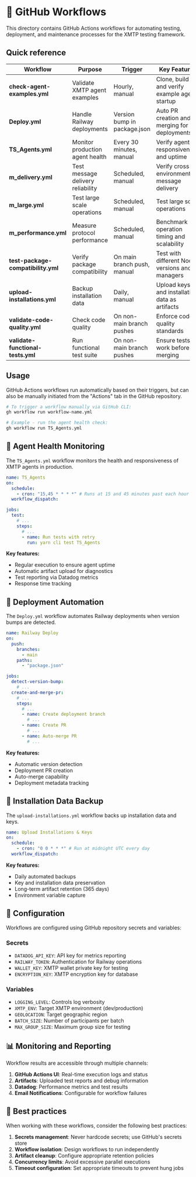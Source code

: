 # 🔄 GitHub Workflows

This directory contains GitHub Actions workflows for automating testing, deployment, and maintenance processes for the XMTP testing framework.

## Quick reference

| Workflow                           | Purpose                           | Trigger                      | Key Features                                   |
| ---------------------------------- | --------------------------------- | ---------------------------- | ---------------------------------------------- |
| **check-agent-examples.yml**       | Validate XMTP agent examples      | Hourly, manual               | Clone, build and verify example agent startup  |
| **Deploy.yml**                     | Handle Railway deployments        | Version bump in package.json | Auto PR creation and merging for deployments   |
| **TS_Agents.yml**                  | Monitor production agent health   | Every 30 minutes, manual     | Verify agent responsiveness and uptime         |
| **m_delivery.yml**                 | Test message delivery reliability | Scheduled, manual            | Verify cross-environment message delivery      |
| **m_large.yml**                    | Test large scale operations       | Scheduled, manual            | Test large scale operations                    |
| **m_performance.yml**              | Measure protocol performance      | Scheduled, manual            | Benchmark operation timing and scalability     |
| **test-package-compatibility.yml** | Verify package compatibility      | On main branch push, manual  | Test with different Node versions and managers |
| **upload-installations.yml**       | Backup installation data          | Daily, manual                | Upload keys and installation data as artifacts |
| **validate-code-quality.yml**      | Check code quality                | On non-main branch pushes    | Enforce code quality standards                 |
| **validate-functional-tests.yml**  | Run functional test suite         | On non-main branch pushes    | Ensure tests work before merging               |

## Usage

GitHub Actions workflows run automatically based on their triggers, but can also be manually initiated from the "Actions" tab in the GitHub repository.

```bash
# To trigger a workflow manually via GitHub CLI:
gh workflow run workflow-name.yml

# Example - run the agent health check:
gh workflow run TS_Agents.yml
```

## 🤖 Agent Health Monitoring

The `TS_Agents.yml` workflow monitors the health and responsiveness of XMTP agents in production.

```yaml
name: TS_Agents
on:
  schedule:
    - cron: "15,45 * * * *" # Runs at 15 and 45 minutes past each hour
  workflow_dispatch:

jobs:
  test:
    # ...
    steps:
      # ...
      - name: Run tests with retry
        run: yarn cli test TS_Agents
```

**Key features:**

- Regular execution to ensure agent uptime
- Automatic artifact upload for diagnostics
- Test reporting via Datadog metrics
- Response time tracking

## 🚂 Deployment Automation

The `Deploy.yml` workflow automates Railway deployments when version bumps are detected.

```yaml
name: Railway Deploy
on:
  push:
    branches:
      - main
    paths:
      - "package.json"

jobs:
  detect-version-bump:
    # ...
  create-and-merge-pr:
    # ...
    steps:
      # ...
      - name: Create deployment branch
        # ...
      - name: Create PR
        # ...
      - name: Auto-merge PR
        # ...
```

**Key features:**

- Automatic version detection
- Deployment PR creation
- Auto-merge capability
- Deployment metadata tracking

## 💾 Installation Data Backup

The `upload-installations.yml` workflow backs up installation data and keys.

```yaml
name: Upload Installations & Keys
on:
  schedule:
    - cron: "0 0 * * *" # Run at midnight UTC every day
  workflow_dispatch:
```

**Key features:**

- Daily automated backups
- Key and installation data preservation
- Long-term artifact retention (365 days)
- Environment variable capture

## 📝 Configuration

Workflows are configured using GitHub repository secrets and variables:

### Secrets

- `DATADOG_API_KEY`: API key for metrics reporting
- `RAILWAY_TOKEN`: Authentication for Railway operations
- `WALLET_KEY`: XMTP wallet private key for testing
- `ENCRYPTION_KEY`: XMTP encryption key for database

### Variables

- `LOGGING_LEVEL`: Controls log verbosity
- `XMTP_ENV`: Target XMTP environment (dev/production)
- `GEOLOCATION`: Target geographic region
- `BATCH_SIZE`: Number of participants per batch
- `MAX_GROUP_SIZE`: Maximum group size for testing

## 📊 Monitoring and Reporting

Workflow results are accessible through multiple channels:

1. **GitHub Actions UI**: Real-time execution logs and status
2. **Artifacts**: Uploaded test reports and debug information
3. **Datadog**: Performance metrics and test results
4. **Email Notifications**: Configurable for workflow failures

## 📝 Best practices

When working with these workflows, consider the following best practices:

1. **Secrets management**: Never hardcode secrets; use GitHub's secrets store
2. **Workflow isolation**: Design workflows to run independently
3. **Artifact cleanup**: Configure appropriate retention policies
4. **Concurrency limits**: Avoid excessive parallel executions
5. **Timeout configuration**: Set appropriate timeouts to prevent hung jobs
